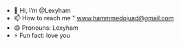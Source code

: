 - 👋 Hi, I’m @Lexyham
- 📫 How to reach me " www.hammmedojuad@gmail.com
- 😄 Pronouns: Lexyham
- ⚡ Fun fact: love you 

<!---
Lexyham/Lexyham is a ✨ special ✨ repository because its `README.md` (this file) appears on your GitHub profile.
You can click the Preview link to take a look at your changes.
--->
